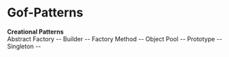 # Gof-Patterns
<b>Creational Patterns</b><br/>
  Abstract Factory --
  Builder --
  Factory Method --
  Object Pool --
  Prototype --
  Singleton --
